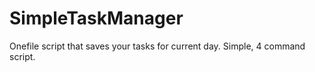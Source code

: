 # SimpleTaskManager
Onefile script that saves your tasks for current day. Simple, 4 command script.
